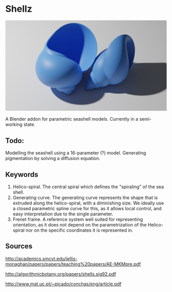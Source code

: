 # Shellz

![](imgs/Shellz.png)

A Blender addon for parametric seashell models. Currently in a semi-working state.

## Todo:

Modelling the seashell using a 16-parameter (?) model.
Generating pigmentation by solving a diffusion equation.

## Keywords

1. Helico-spiral. The central spiral which defines the "spiraling" of the sea shell.
2. Generating curve. The generating curve represents the shape that is extruded along the helico-spiral, with a diminishing size. We ideally use
a closed parametric spline curve for this, as it allows local control, and easy interpretation due to the single parameter.
3. Frenet frame. A reference system well suited for representing orientation, as it does not depend on the parametrization
of the Helico-spiral nor on the specific coordinates it is represented in.


## Sources

http://academics.smcvt.edu/jellis-monaghan/papers/papers/teaching%20papers/AE-MKMpre.pdf

http://algorithmicbotany.org/papers/shells.sig92.pdf

http://www.mat.uc.pt/~picado/conchas/eng/article.pdf
